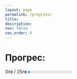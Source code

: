```yaml
---
layout: page
permalink: /progress/
title:
description:
nav: false
nav_order: 4
---
```

<html>
<body>

<h1>Прогрес:</h1>

<label for="file">0лв / 25лв</label>
<progress max="25" value="1">1%</progress>

</body>
</html>